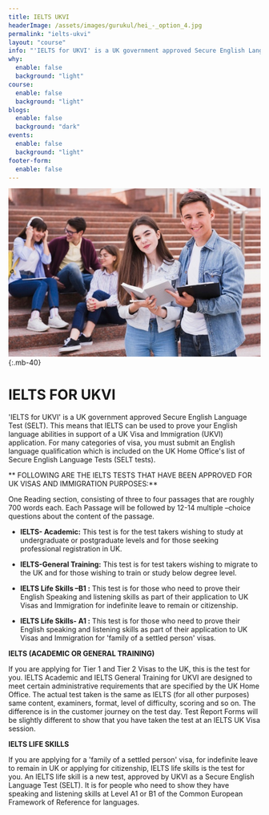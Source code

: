 ```yaml
---
title: IELTS UKVI
headerImage: /assets/images/gurukul/hei_-_option_4.jpg
permalink: "ielts-ukvi"
layout: "course"
info: "'IELTS for UKVI' is a UK government approved Secure English Language Test (SELT). This means that IELTS can be used to prove your English language abilities in support of a UK Visa and Immigration (UKVI) application. For many categories of visa, you must submit an English language qualification which is included on the UK Home Office's list of Secure English Language Tests (SELT tests)."
why:
  enable: false
  background: "light"
course:
  enable: false
  background: "light"
blogs:
  enable: false
  background: "dark"
events:
  enable: false
  background: "light"
footer-form:
  enable: false
---
```


![CELPIP)](assets/images/gurukul/students-standing-with-open-books-looking-camera_23-2148166405.jpg)
{:.mb-40}

# IELTS FOR UKVI

'IELTS for UKVI' is a UK government approved Secure English Language Test (SELT). This means that IELTS can be used to prove your English language abilities in support of a UK Visa and Immigration (UKVI) application. For many categories of visa, you must submit an English language qualification which is included on the UK Home Office's list of Secure English Language Tests (SELT tests).

** FOLLOWING ARE THE IELTS TESTS THAT HAVE BEEN APPROVED FOR UK VISAS AND IMMIGRATION PURPOSES:**

One Reading section, consisting of three to four passages that are roughly 700 words each. Each Passage will be followed by 12-14 multiple –choice questions about the content of the passage.

- **IELTS- Academic:** This test is for the test takers wishing to study at undergraduate or postgraduate levels and for those seeking professional registration in UK.

- **IELTS-General Training:** This test is for test takers wishing to migrate to the UK and for those wishing to train or study below degree level.

- **IELTS Life Skills –B1 :** This test is for those who need to prove their English Speaking and listening skills as part of their application to UK Visas and Immigration for indefinite leave to remain or citizenship.

- **IELTS Life Skills- A1 :** This test is for those who need to prove their English speaking and listening skills as part of their application to UK Visas and Immigration for 'family of a settled person' visas.

**IELTS (ACADEMIC OR GENERAL TRAINING)**

If you are applying for Tier 1 and Tier 2 Visas to the UK, this is the test for you. IELTS Academic and IELTS General Training for UKVI are designed to meet certain administrative requirements that are specified by the UK Home Office. The actual test taken is the same as IELTS (for all other purposes) same content, examiners, format, level of difficulty, scoring and so on. The difference is in the customer journey on the test day. Test Report Forms will be slightly different to show that you have taken the test at an IELTS UK Visa session.

**IELTS LIFE SKILLS**

If you are applying for a 'family of a settled person' visa, for indefinite leave to remain in UK or applying for citizenship, IELTS life skills is the test for you. An IELTS life skill is a new test, approved by UKVI as a Secure English Language Test (SELT). It is for people who need to show they have speaking and listening skills at Level A1 or B1 of the Common European Framework of Reference for languages.





